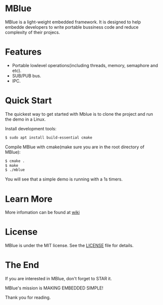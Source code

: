 # MBlue
MBlue is a light-weight embedded framework. 
It is designed to help embedde developers to write portable bussiness code and reduce complexity of their projecs. 

# Features
* Portable lowlevel operations(including threads, memory, semaphore and etc).
* SUB/PUB bus.
* IPC.

# Quick Start
The quickest way to get started with Mblue is to clone the project and run the demo in a Linux.

Install development tools:
```bash
$ sudo apt install build-essential cmake
```
Compile MBlue with cmake(make sure you are in the root directory of MBlue):
```bash
$ cmake .
$ make
$ ./mblue
```
You will see that a simple demo is running with a 1s timers.

# Learn More
More infomation can be found at [wiki](https://github.com/licett/mblue/wiki)

# License
MBlue is under the MIT license. See the [LICENSE](https://github.com/licett/mblue/blob/master/LICENSE) file for details.

# The End
If you are interested in MBlue, don't forget to STAR it.

MBlue's mission is MAKING EMBEDDED SIMPLE!

Thank you for reading.

